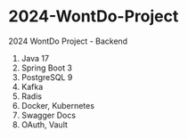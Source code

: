 # 2024-WontDo-Project
2024 WontDo Project - Backend
1. Java 17
2. Spring Boot 3
3. PostgreSQL 9
4. Kafka
5. Radis
6. Docker, Kubernetes
7. Swagger Docs
8. OAuth, Vault

